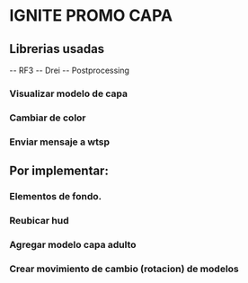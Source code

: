 # IGNITE PROMO CAPA

## Librerias usadas
-- RF3
-- Drei
-- Postprocessing

### Visualizar modelo de capa
### Cambiar de color
### Enviar mensaje a wtsp

## Por implementar:
### Elementos de fondo.
### Reubicar hud
### Agregar modelo capa adulto
### Crear movimiento de cambio (rotacion) de modelos
